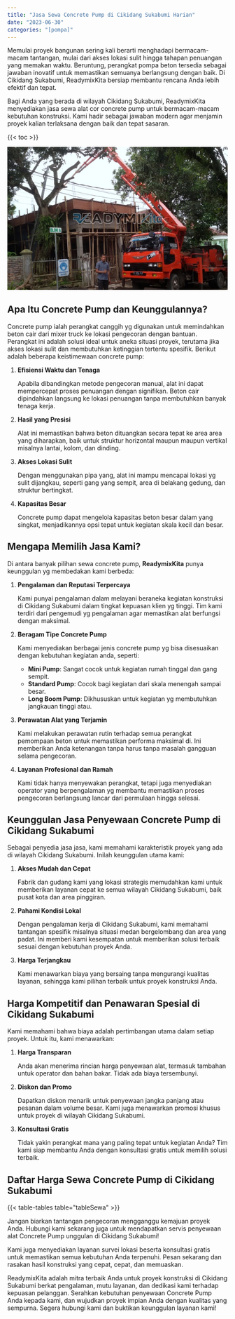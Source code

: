 ```yaml
---
title: "Jasa Sewa Concrete Pump di Cikidang Sukabumi Harian"
date: "2023-06-30"
categories: "[pompa]"
---
```


Memulai proyek bangunan sering kali berarti menghadapi bermacam-macam tantangan, mulai dari akses lokasi sulit hingga tahapan penuangan yang memakan waktu. Beruntung, perangkat pompa beton tersedia sebagai jawaban inovatif untuk memastikan semuanya berlangsung dengan baik. Di Cikidang Sukabumi, ReadymixKita bersiap membantu rencana Anda lebih efektif dan tepat.

Bagi Anda yang berada di wilayah Cikidang Sukabumi, ReadymixKita menyediakan jasa sewa alat cor concrete pump untuk bermacam-macam kebutuhan konstruksi. Kami hadir sebagai jawaban modern agar menjamin proyek kalian terlaksana dengan baik dan tepat sasaran.

{{< toc >}}

![Jasa Sewa Concrete Pump di Cikidang Sukabumi Harian](/images/pompa/sewa-pompa-17.jpg)

## Apa Itu Concrete Pump dan Keunggulannya?

Concrete pump ialah perangkat canggih yg digunakan untuk memindahkan beton cair dari mixer truck ke lokasi pengecoran dengan bantuan. Perangkat ini adalah solusi ideal untuk aneka situasi proyek, terutama jika akses lokasi sulit dan membutuhkan ketinggian tertentu spesifik. Berikut adalah beberapa keistimewaan concrete pump:

1. **Efisiensi Waktu dan Tenaga**

   Apabila dibandingkan metode pengecoran manual, alat ini dapat mempercepat proses penuangan dengan signifikan. Beton cair dipindahkan langsung ke lokasi penuangan tanpa membutuhkan banyak tenaga kerja.

2. **Hasil yang Presisi**

   Alat ini memastikan bahwa beton dituangkan secara tepat ke area area yang diharapkan, baik untuk struktur horizontal maupun maupun vertikal misalnya lantai, kolom, dan dinding.

3. **Akses Lokasi Sulit**

   Dengan menggunakan pipa yang, alat ini mampu mencapai lokasi yg sulit dijangkau, seperti gang yang sempit, area di belakang gedung, dan struktur bertingkat.

4. **Kapasitas Besar**

   Concrete pump dapat mengelola kapasitas beton besar dalam yang singkat, menjadikannya opsi tepat untuk kegiatan skala kecil dan besar.

## Mengapa Memilih Jasa Kami?

Di antara banyak pilihan sewa concrete pump, **ReadymixKita** punya keunggulan yg membedakan kami berbeda:

1. **Pengalaman dan Reputasi Terpercaya**

   Kami punyai pengalaman dalam melayani beraneka kegiatan konstruksi di Cikidang Sukabumi dalam tingkat kepuasan klien yg tinggi. Tim kami terdiri dari pengemudi yg pengalaman agar memastikan alat berfungsi dengan maksimal.

2. **Beragam Tipe Concrete Pump**

   Kami menyediakan berbagai jenis concrete pump yg bisa disesuaikan dengan kebutuhan kegiatan anda, seperti:
   - **Mini Pump**: Sangat cocok untuk kegiatan rumah tinggal dan gang sempit.
   - **Standard Pump**: Cocok bagi kegiatan dari skala menengah sampai besar.
   - **Long Boom Pump**: Dikhususkan untuk kegiatan yg membutuhkan jangkauan tinggi atau.

3. **Perawatan Alat yang Terjamin**

   Kami melakukan perawatan rutin terhadap semua perangkat pemompaan beton untuk memastikan performa maksimal di. Ini memberikan Anda ketenangan tanpa harus tanpa masalah gangguan selama pengecoran.

4. **Layanan Profesional dan Ramah**

   Kami tidak hanya menyewakan perangkat, tetapi juga menyediakan operator yang berpengalaman yg membantu memastikan proses pengecoran berlangsung lancar dari permulaan hingga selesai.

## Keunggulan Jasa Penyewaan Concrete Pump di Cikidang Sukabumi

Sebagai penyedia jasa jasa, kami memahami karakteristik proyek yang ada di wilayah Cikidang Sukabumi. Inilah keunggulan utama kami:

1. **Akses Mudah dan Cepat**

   Fabrik dan gudang kami yang lokasi strategis memudahkan kami untuk memberikan layanan cepat ke semua wilayah Cikidang Sukabumi, baik pusat kota dan area pinggiran.

2. **Pahami Kondisi Lokal**

   Dengan pengalaman kerja di Cikidang Sukabumi, kami memahami tantangan spesifik misalnya situasi medan bergelombang dan area yang padat. Ini memberi kami kesempatan untuk memberikan solusi terbaik sesuai dengan kebutuhan proyek Anda.

3. **Harga Terjangkau**

   Kami menawarkan biaya yang bersaing tanpa mengurangi kualitas layanan, sehingga kami pilihan terbaik untuk proyek konstruksi Anda.

## Harga Kompetitif dan Penawaran Spesial di Cikidang Sukabumi

Kami memahami bahwa biaya adalah pertimbangan utama dalam setiap proyek. Untuk itu, kami menawarkan:

1. **Harga Transparan**

   Anda akan menerima rincian harga penyewaan alat, termasuk tambahan untuk operator dan bahan bakar. Tidak ada biaya tersembunyi.

2. **Diskon dan Promo**

   Dapatkan diskon menarik untuk penyewaan jangka panjang atau pesanan dalam volume besar. Kami juga menawarkan promosi khusus untuk proyek di wilayah Cikidang Sukabumi.

3. **Konsultasi Gratis**

   Tidak yakin perangkat mana yang paling tepat untuk kegiatan Anda? Tim kami siap membantu Anda dengan konsultasi gratis untuk memilih solusi terbaik.

## Daftar Harga Sewa Concrete Pump di Cikidang Sukabumi

{{< table-tables table="tableSewa" >}}

Jangan biarkan tantangan pengecoran mengganggu kemajuan proyek Anda. Hubungi kami sekarang juga untuk mendapatkan servis penyewaan alat Concrete Pump unggulan di Cikidang Sukabumi!

Kami juga menyediakan layanan survei lokasi beserta konsultasi gratis untuk memastikan semua kebutuhan Anda terpenuhi. Pesan sekarang dan rasakan hasil konstruksi yang cepat, cepat, dan memuaskan.

ReadymixKita adalah mitra terbaik Anda untuk proyek konstruksi di Cikidang Sukabumi berkat pengalaman, mutu layanan, dan dedikasi kami terhadap kepuasan pelanggan. Serahkan kebutuhan penyewaan Concrete Pump Anda kepada kami, dan wujudkan proyek impian Anda dengan kualitas yang sempurna. Segera hubungi kami dan buktikan keunggulan layanan kami!